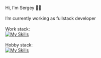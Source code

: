 Hi, I'm Sergey 👋🏻
<br />
<br />
I’m currently working as fullstack developer
<br />
<br />
Work stack:
<br />
[![My Skills](https://skillicons.dev/icons?i=js,ts,deno,react,nodejs,html,css)](https://skillicons.dev)
<br />
<br />
Hobby stack:
<br />
[![My Skills](https://skillicons.dev/icons?i=cpp,visualstudio,rust)](https://skillicons.dev)

